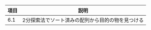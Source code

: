 
| 項目 | 説明                                              |
|------|---------------------------------------------------|
| 6.1  | 2分探索法でソート済みの配列から目的の物を見つける |




